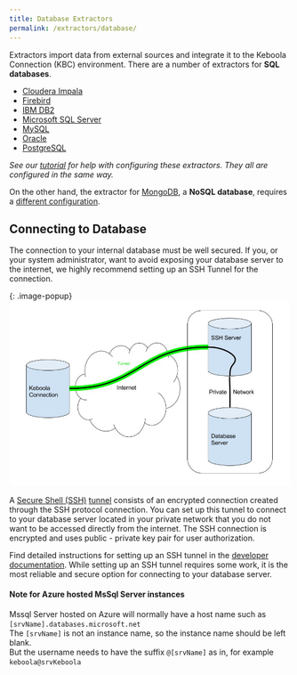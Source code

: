 ```yaml
---
title: Database Extractors
permalink: /extractors/database/
---
```


Extractors import data from external sources and integrate it to the Keboola Connection (KBC) environment.
There are a number of extractors for **SQL databases**.

- [Cloudera Impala](https://www.cloudera.com/products/apache-hadoop/impala.html)
- [Firebird](http://www.firebirdsql.org/)
- [IBM DB2](http://www.ibm.com/analytics/us/en/technology/db2/)
- [Microsoft SQL Server](https://www.microsoft.com/en/server-cloud/products/sql-server/)
- [MySQL](https://www.mysql.com/)
- [Oracle](http://www.oracle.com/index.html)
- [PostgreSQL](http://www.postgresql.org/)

*See our [tutorial](/tutorial/load/database/) for help with configuring these extractors.*
*They all are configured in the same way.*

On the other hand, the extractor for [MongoDB](https://www.mongodb.com/), a **NoSQL database**, requires a [different configuration](/extractors/database/mongodb/).

## Connecting to Database
The connection to your internal database must be well secured. If you, or your system administrator, want to avoid exposing your database server to the internet,
we highly recommend setting up an SSH Tunnel for the connection.

{: .image-popup}
![Schema - SSH tunnel](/extractors/database/ssh-tunnel.jpg)

A [Secure Shell (SSH)](https://en.wikipedia.org/wiki/Secure_Shell) [tunnel](https://en.wikipedia.org/wiki/Tunneling_protocol) consists of an encrypted connection created
through the SSH protocol connection. You can set up this tunnel to connect to your database server located in your private network that you do not want
to be accessed directly from the internet. The SSH connection is encrypted and uses public - private key pair for user authorization.

Find detailed instructions for setting up an SSH tunnel in the [developer documentation](https://developers.keboola.com/integrate/database/).
While setting up an SSH tunnel requires some work, it is the most reliable and secure option for connecting to your database server.

#### Note for Azure hosted MsSql Server instances 

Mssql Server hosted on Azure will normally have a host name such as `[srvName].databases.microsoft.net`  
The `[srvName]` is not an instance name, so the instance name should be left blank.  
But the username needs to have the suffix `@[srvName]` as in, for example `keboola@srvKeboola`